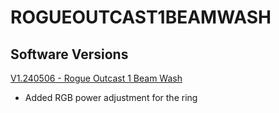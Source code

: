 # ROGUEOUTCAST1BEAMWASH

## Software Versions

[V1.240506 - Rogue Outcast 1 Beam Wash](https://github.com/Chauvet-Pro/ROGUEOUTCAST1BEAMWASH/blob/1a5889ef97d5b7caa47274b39f0e9d7b17f9c344/firmware/V1.240506.zip)
- Added RGB power adjustment for the ring
